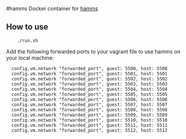 #hamms 
Docker container for [hamms](https://github.com/kevinburke/hamms)


## How to use

```
	./run.sh

```

Add the following forwarded ports to your vagrant file to use hamms on your local machine:

```
  config.vm.network "forwarded_port", guest: 5500, host: 5500
  config.vm.network "forwarded_port", guest: 5501, host: 5501
  config.vm.network "forwarded_port", guest: 5502, host: 5502
  config.vm.network "forwarded_port", guest: 5503, host: 5503
  config.vm.network "forwarded_port", guest: 5504, host: 5504
  config.vm.network "forwarded_port", guest: 5505, host: 5505
  config.vm.network "forwarded_port", guest: 5506, host: 5506
  config.vm.network "forwarded_port", guest: 5507, host: 5507
  config.vm.network "forwarded_port", guest: 5508, host: 5508
  config.vm.network "forwarded_port", guest: 5509, host: 5509
  config.vm.network "forwarded_port", guest: 5510, host: 5510
  config.vm.network "forwarded_port", guest: 5511, host: 5511
  config.vm.network "forwarded_port", guest: 5512, host: 5512
```
